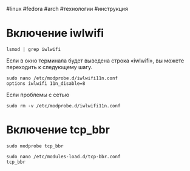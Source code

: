 #linux #fedora #arch #технологии #инструкция 
# Включение iwlwifi

```
lsmod | grep iwlwifi
```
Если в окно терминала будет выведена строка «iwlwifi», вы можете переходить к следующему шагу.
```
sudo nano /etc/modprobe.d/iwlwifi11n.conf
options iwlwifi 11n_disable=8
```
Если проблемы с сетью
```
sudo rm -v /etc/modprobe.d/iwlwifi11n.conf
```
# Включение tcp_bbr
```
sudo modprobe tcp_bbr

sudo nano /etc/modules-load.d/tcp-bbr.conf
tcp_bbr
```